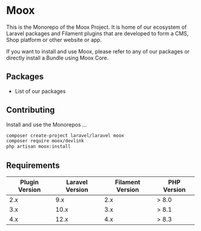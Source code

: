 # Moox

This is the Monorepo of the Moox Project. It is home of our ecosystem of Laravel packages and Filament plugins that are developed to form a CMS, Shop platform or other website or app.

If you want to install and use Moox, please refer to any of our packages or directly install a Bundle using Moox Core.

## Packages

- List of our packages

## Contributing

Install and use the Monorepos ...

```bash
composer create-project laravel/laravel moox
composer require moox/devlink
php artisan moox:install
```

## Requirements

| Plugin Version | Laravel Version | Filament Version | PHP Version |
| -------------- | --------------- | ---------------- | ----------- |
| 2.x            | 9.x             | 2.x              | \> 8.0      |
| 3.x            | 10.x            | 3.x              | \> 8.1      |
| 4.x            | 12.x            | 4.x              | \> 8.3      |
